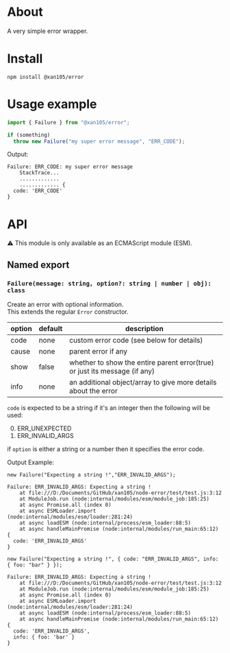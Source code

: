 About
=====

A very simple error wrapper.

Install
=======

```
npm install @xan105/error
```

Usage example
=============

```js
import { Failure } from "@xan105/error";

if (something)
  throw new Failure("my super error message", "ERR_CODE");
```

Output:

```
Failure: ERR_CODE: my super error message
    StackTrace...
    .............
    ............. {
  code: 'ERR_CODE'
}
```

API
===

⚠️ This module is only available as an ECMAScript module (ESM).<br />

## Named export

### `Failure(message: string, option?: string | number | obj): class`

Create an error with optional information.<br />
This extends the regular `Error` constructor.

|option|default|description|
|------|-------|-----------|
|code|none|custom error code (see below for details)|
|cause|none|parent error if any|
|show|false|whether to show the entire parent error(true) or just its message (if any)|
|info|none|an additional object/array to give more details about the error|

`code` is expected to be a string if it's an integer then the following will be used:

 0. ERR_UNEXPECTED
 1. ERR_INVALID_ARGS
 
if `option` is either a string or a number then it specifies the error code.
 
Output Example:

`new Failure("Expecting a string !","ERR_INVALID_ARGS");`

```
Failure: ERR_INVALID_ARGS: Expecting a string !
    at file:///D:/Documents/GitHub/xan105/node-error/test/test.js:3:12
    at ModuleJob.run (node:internal/modules/esm/module_job:185:25)
    at async Promise.all (index 0)
    at async ESMLoader.import (node:internal/modules/esm/loader:281:24)
    at async loadESM (node:internal/process/esm_loader:88:5)
    at async handleMainPromise (node:internal/modules/run_main:65:12) {
  code: 'ERR_INVALID_ARGS'
}
```

`new Failure("Expecting a string !", { code: "ERR_INVALID_ARGS", info: { foo: "bar" } });`

```
Failure: ERR_INVALID_ARGS: Expecting a string !
    at file:///D:/Documents/GitHub/xan105/node-error/test/test.js:3:12
    at ModuleJob.run (node:internal/modules/esm/module_job:185:25)
    at async Promise.all (index 0)
    at async ESMLoader.import (node:internal/modules/esm/loader:281:24)
    at async loadESM (node:internal/process/esm_loader:88:5)
    at async handleMainPromise (node:internal/modules/run_main:65:12) {
  code: 'ERR_INVALID_ARGS',
  info: { foo: 'bar' }
}
```